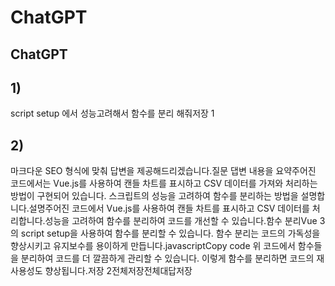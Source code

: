 # ChatGPT

## ChatGPT


## 1)
<template>
  <div>
    <!-- 캔들 차트를 표시하는 부분 -->
    <apexchart :options="options" :series="series"></apexchart>
  </div>
</template>

<script>
import axios from 'axios';
import Papa from 'papaparse';

export default {
  data() {
    return {
      series: [
        {
          name: '캔들 차트',
          data: [],
        },
      ],
      options: {
        chart: {
          type: 'candle',
          height: 250,
        },
        stroke: {
          curve: 'smooth',
          width: 2,
        },
        toolbar: {
          show: true,
        },
        title: {
          text: '캔들 차트 예제',
        },
        fill: {
          colors: ['red', 'blue'],
        },
        xaxis: {
          type: 'datetime',
        },
        plotOptions: {
          candlestick: {
            colors: {
              upward: '#3C90EB',
              downward: '#DF7D46',
            },
          },
        },
        yaxis: {
          tooltip: {
            enabled: true,
          },
        },
      },
    };
  },
  methods: {
    // CSV 데이터 파싱 함수
    async parseCSVData(data) {
      try {
        const parsedData = Papa.parse(data, {
          header: true,
          dynamicTyping: true,
        });
        return parsedData.data;
      } catch (error) {
        console.error('CSV 데이터 파싱 중 오류 발생', error);
        throw error;
      }
    },

    // CSV 데이터를 캔들 차트 데이터로 변환하는 함수
    convertToCandleData(data) {
      const candleData = data.map(row => ({
        x: new Date(row.Date).getTime(),
        y: [row.Open, row.High, row.Low, row.Close],
      }));
      return candleData.filter(item => item.y.every(value => !isNaN(value)));
    },

    // CSV 데이터 불러오기 함수
    async fetchCSVData() {
      try {
        const response = await axios.get(CsvFilePath.value); // CsvFilePath는 어디서 가져오는지 확인 필요
        return response.data;
      } catch (error) {
        console.error('CSV 파일을 읽어오는 동안 오류가 발생했습니다.', error);
        throw error;
      }
    },

    // Vue onMounted 훅에서 호출할 함수
    async onMountedHandler() {
      try {
        const csvData = await this.fetchCSVData();
        const parsedData = await this.parseCSVData(csvData);
        const candleData = this.convertToCandleData(parsedData);

        this.series[0].data = candleData;
        DF.value = parsedData; // DF.value가 어디서 오는지 확인 필요
      } catch (error) {
        // 오류 처리
      }
    },
  },
  async mounted() {
    await this.onMountedHandler();
  },
};
</script>

script setup 에서 
성능고려해서 함수를 분리 해줘저장 1

## 2)
마크다운 SEO 형식에 맞춰 답변을 제공해드리겠습니다.질문 댑변 내용을 요약주어진 코드에서는 Vue.js를 사용하여 캔들 차트를 표시하고 CSV 데이터를 가져와 처리하는 방법이 구현되어 있습니다. 스크립트의 성능을 고려하여 함수를 분리하는 방법을 설명합니다.설명주어진 코드에서 Vue.js를 사용하여 캔들 차트를 표시하고 CSV 데이터를 처리합니다.성능을 고려하여 함수를 분리하여 코드를 개선할 수 있습니다.함수 분리Vue 3의 script setup을 사용하여 함수를 분리할 수 있습니다. 함수 분리는 코드의 가독성을 향상시키고 유지보수를 용이하게 만듭니다.javascriptCopy code<script setup>
import axios from 'axios';
import Papa from 'papaparse';

// CSV 데이터 파싱 함수
async function parseCSVData(data) {
  try {
    const parsedData = Papa.parse(data, {
      header: true,
      dynamicTyping: true,
    });
    return parsedData.data;
  } catch (error) {
    console.error('CSV 데이터 파싱 중 오류 발생', error);
    throw error;
  }
}

// CSV 데이터를 캔들 차트 데이터로 변환하는 함수
function convertToCandleData(data) {
  const candleData = data.map(row => ({
    x: new Date(row.Date).getTime(),
    y: [row.Open, row.High, row.Low, row.Close],
  }));
  return candleData.filter(item => item.y.every(value => !isNaN(value)));
}

// CSV 데이터 불러오기 함수
async function fetchCSVData() {
  try {
    const response = await axios.get(CsvFilePath.value); // CsvFilePath는 어디서 가져오는지 확인 필요
    return response.data;
  } catch (error) {
    console.error('CSV 파일을 읽어오는 동안 오류가 발생했습니다.', error);
    throw error;
  }
}
</script>
위 코드에서 함수들을 분리하여 코드를 더 깔끔하게 관리할 수 있습니다. 이렇게 함수를 분리하면 코드의 재사용성도 향상됩니다.저장 2전체저장전체대답저장